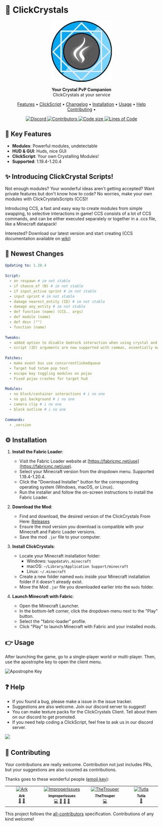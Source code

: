 # 💎 ClickCrystals

<div align="center">
  <img src="clickscript/img/icon.png" alt="ClickCrystals" width="200">
</div>
<p align="center">
  <strong>Your Crystal PvP Companion</strong>
  <br>
  ClickCrystals at your service
</p>

<p align="center">
  <a href="#-key-features">Features</a> •
  <a href="#-introducing-clickcrystal-scripts">ClickScript</a> •
  <a href="#-newest-changes">Changelog</a> •
  <a href="#%EF%B8%8F-installation">Installation</a> •
  <a href="#-usage">Usage</a> •
  <a href="#-help">Help</a>
  <a href="#-contributing">Contributing</a> •
</p>

<p align="center">
<a href="https://discord.gg/GdNnK37Etw">
  <img alt="Discord" src="https://img.shields.io/discord/1095079504516493404?label=Discord&logo=discord&style=flat-square">
</a>
  <a href="https://github.com/ItziSpyder/ClickCrystals/graphs/contributors">
    <img alt="Contributors" src="https://img.shields.io/github/contributors/ItziSpyder/ClickCrystals?style=flat-square">
  </a>
  <a href="https://github.com/ItziSpyder/ClickCrystals">
    <img alt="Code size" src="https://img.shields.io/github/languages/code-size/ItziSpyder/ClickCrystals?style=flat-square">
  </a>
  <a href="https://github.com/ItziSpyder/ClickCrystals">
    <img alt="Lines of Code" src="https://tokei.rs/b1/github/ItziSpyder/ClickCrystals?style=flat-square">
  </a>
</p>



## 🌟 Key Features

- **Modules**: Powerful modules, undetectable
- **HUD & GUI**: Huds, nice GUI
- **ClickScript**: Your own Crystalling Modules!
- **Supported**: 1.19.4-1.20.4

## ✨ Introducing ClickCrystal Scripts!

Not enough modules? Your wonderful ideas aren't getting accepted? Want private features but don't know how to code? No worries, make your own modules with ClickCrystalsScripts (CCS)!

Introducing CCS, a fast and easy way to create modules from simple swapping, to selective interactions in game! CCS consists of a lot of CCS commands, and can be either executed separately or together in a .ccs file, like a Minecraft datapack!

Interested? Download our latest version and start creating (CCS documentation available on <a href="https://clickcrystals.xyz/clickscript" target="_blank">wiki</a>)

## 📃 Newest Changes

```yaml
Updating to: 1.20.4

Script:
  - on respawn # im not stable
  - if chance_of (N) # im not stable
  - if input_active sprint # im not stable
  - input sprint # im not stable
  - damage nearest_entity (ID) # im not stable
  - damage any_entity # im not stable
  - def function (name) (CCS.. args)
  - def module (name)
  - def desc ("")
  - function (name)

Tweaks:
  - added option to disable bedrock interaction when using crystal and obsidian switch modules
  - script (ID) arguments are now supported with commas, essentially making an or operator

Patches:
  - make event bus use concurrentlinkedqueue
  - Target hud totem pop text
  - escape key toggling modules on pojav
  - Fixed pojav crashes for target hud

Modules:
  - no block/container interactions # i no one
  - no gui background # i no one
  - camera clip # i no one
  - block outline # i no one

Commands:
  - ,version
```

## ⚙️ Installation

1. **Install the Fabric Loader**:

   - Visit the Fabric Loader website at [https://fabricmc.net/use](https://fabricmc.net/use).
   - Select your Minecraft version from the dropdown menu. Supported 1.19.4-1.20.4.
   - Click the "Download Installer" button for the corresponding operating system (Windows, macOS, or Linux).
   - Run the installer and follow the on-screen instructions to install the Fabric Loader.

2. **Download the Mod**:

   - Find and download, the desired version of the ClickCrystals From Here: [Releases](https://github.com/ItziSpyder/ClickCrystals)
   - Ensure the mod version you download is compatible with your Minecraft and Fabric Loader versions.
   - Save the mod `.jar` file to your computer.

3. **Install ClickCrystals**:

   - Locate your Minecraft installation folder:
      - Windows: `%appdata%\.minecraft`
      - macOS: `~/Library/Application Support/minecraft`
      - Linux: `~/.minecraft`
   - Create a new folder named `mods` inside your Minecraft installation folder if it doesn't already exist.
   - Move the Mod `.jar` file you downloaded earlier into the `mods` folder.

4. **Launch Minecraft with Fabric**:

   - Open the Minecraft Launcher.
   - In the bottom-left corner, click the dropdown menu next to the "Play" button.
   - Select the "fabric-loader" profile.
   - Click "Play" to launch Minecraft with Fabric and your installed mods.

## 👉 Usage

After launching the game, go to a single-player world or multi-player. Then, use the apostrophe key to open the client menu.

<img src="https://clickcrystals.xyz/faq/assets/apostrophe.png" alt="Apostrophe Key">

## ❓ Help

- If you found a bug, please make a issue in the issue tracker.
- Suggestions are also welcome. Join our discord server to suggest!
- You can make texture packs for the ClickCrystals Client. Tell about them on our discord to get promoted.
- If you need help coding a ClickScript, feel free to ask us in our discord server.

<a href="https://discord.gg/GdNnK37Etw" target="_blank"><img src="https://dcbadge.vercel.app/api/server/GdNnK37Etw"></a>

## 🌈 Contributing

Your contributions are really welcome. Contribution not just includes PRs, but your suggestions are also counted as contributions.

Thanks goes to these wonderful people ([emoji key](https://allcontributors.org/docs/en/emoji-key)):

<!-- ALL-CONTRIBUTORS-LIST:START - Do not remove or modify this section -->
<!-- prettier-ignore-start -->
<!-- markdownlint-disable -->
<table>
  <tbody>
    <tr>
      <td align="center" valign="top" width="14.28%"><a href="http://e-coders.me"><img src="https://avatars.githubusercontent.com/u/83082760?v=4?s=100" width="100px;" alt="Ark"/><br /><sub><b>Ark</b></sub></a><br /><a href="https://github.com/e-coders/ClickCrystalsXYZ/commits?author=e-coders" title="Documentation">📖</a> <a href="#ideas-e-coders" title="Ideas, Planning, & Feedback">🤔</a></td>
      <td align="center" valign="top" width="14.28%"><a href="https://itzispyder.github.io/"><img src="https://avatars.githubusercontent.com/u/114215797?v=4?s=100" width="100px;" alt="ImproperIssues"/><br /><sub><b>ImproperIssues</b></sub></a><br /><a href="https://github.com/e-coders/ClickCrystalsXYZ/commits?author=ItziSpyder" title="Code">💻</a> <a href="https://github.com/e-coders/ClickCrystalsXYZ/commits?author=ItziSpyder" title="Documentation">📖</a> <a href="#ideas-ItziSpyder" title="Ideas, Planning, & Feedback">🤔</a> <a href="https://github.com/e-coders/ClickCrystalsXYZ/issues?q=author%3AItziSpyder" title="Bug reports">🐛</a></td>
      <td align="center" valign="top" width="14.28%"><a href="https://discord.gg/ogre"><img src="https://avatars.githubusercontent.com/u/93684527?v=4?s=100" width="100px;" alt="TheTrouper"/><br /><sub><b>TheTrouper</b></sub></a><br /><a href="https://github.com/e-coders/ClickCrystalsXYZ/commits?author=TheTrouper" title="Code">💻</a></td>
      <td align="center" valign="top" width="14.28%"><a href="https://github.com/ayaanibrahimtutla"><img src="https://avatars.githubusercontent.com/u/91965613?v=4?s=100" width="100px;" alt="Tutla"/><br /><sub><b>Tutla</b></sub></a><br /><a href="#ideas-ayaanibrahimtutla" title="Ideas, Planning, & Feedback">🤔</a></td>
    </tr>
  </tbody>
</table>

<!-- markdownlint-restore -->
<!-- prettier-ignore-end -->

<!-- ALL-CONTRIBUTORS-LIST:END -->

This project follows the [all-contributors](https://github.com/all-contributors/all-contributors) specification. Contributions of any kind welcome!
